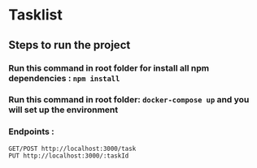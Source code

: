 # Tasklist

## **Steps to run the project**

### Run this command in root folder for install all npm dependencies : `npm install` 
### Run this command in root folder: `docker-compose up` and you will set up the environment

### Endpoints : 
`GET/POST http://localhost:3000/task`  
`PUT http://localhost:3000/:taskId`
